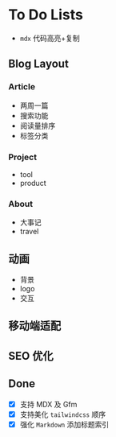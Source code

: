 # To Do Lists

- `mdx` 代码高亮+复制

## Blog Layout

### Article

- 两周一篇
- 搜索功能
- 阅读量排序
- 标签分类

### Project

- tool
- product

### About

- 大事记
- travel

## 动画

- 背景
- logo
- 交互

## 移动端适配

## SEO 优化

## Done

- [x] 支持 MDX 及 Gfm
- [x] 支持美化 `tailwindcss` 顺序
- [x] 强化 `Markdown` 添加标题索引
